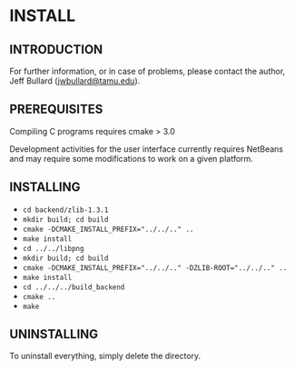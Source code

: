 # INSTALL

## INTRODUCTION

For further information, or in case of problems, please contact the author,
Jeff Bullard (jwbullard@tamu.edu).

## PREREQUISITES
Compiling C programs requires cmake > 3.0

Development activities for the user interface currently requires NetBeans and may require
some modifications to work on a given platform.

## INSTALLING

* `cd backend/zlib-1.3.1`
* `mkdir build; cd build`
* `cmake -DCMAKE_INSTALL_PREFIX="../../.." ..`
* `make install`
* `cd ../../libpng`
* `mkdir build; cd build`
* `cmake -DCMAKE_INSTALL_PREFIX="../../.." -DZLIB-ROOT="../../.." ..`
* `make install`
* `cd ../../../build_backend`
* `cmake ..`
* `make`

## UNINSTALLING

To uninstall everything, simply delete the directory.

